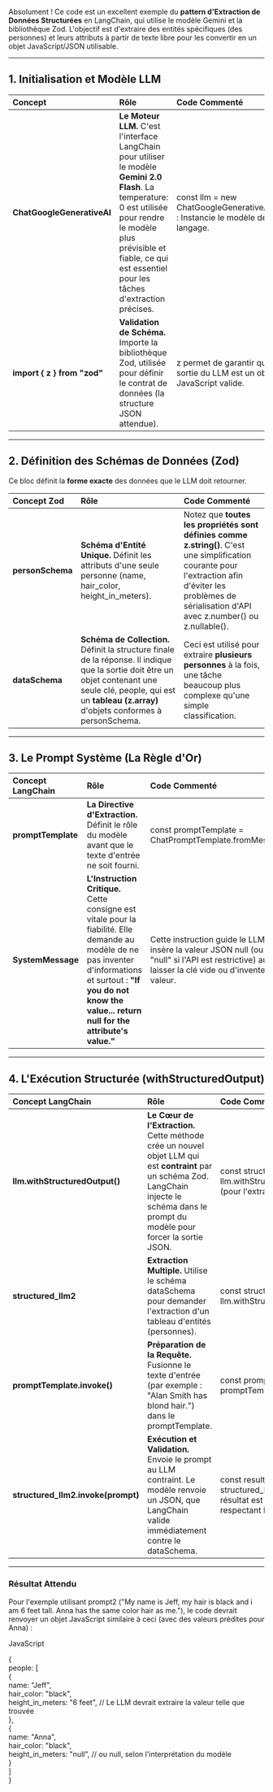 Absolument \! Ce code est un excellent exemple du **pattern d'Extraction de Données Structurées** en LangChain, qui utilise le modèle Gemini et la bibliothèque Zod. L'objectif est d'extraire des entités spécifiques (des personnes) et leurs attributs à partir de texte libre pour les convertir en un objet JavaScript/JSON utilisable.

---

## **1\. Initialisation et Modèle LLM**

| Concept | Rôle | Code Commenté |
| :---- | :---- | :---- |
| **ChatGoogleGenerativeAI** | **Le Moteur LLM.** C'est l'interface LangChain pour utiliser le modèle **Gemini 2.0 Flash**. La temperature: 0 est utilisée pour rendre le modèle plus prévisible et fiable, ce qui est essentiel pour les tâches d'extraction précises. | const llm \= new ChatGoogleGenerativeAI(...) : Instancie le modèle de langage. |
| **import { z } from "zod"** | **Validation de Schéma.** Importe la bibliothèque Zod, utilisée pour définir le contrat de données (la structure JSON attendue). | z permet de garantir que la sortie du LLM est un objet JavaScript valide. |

---

## **2\. Définition des Schémas de Données (Zod)**

Ce bloc définit la **forme exacte** des données que le LLM doit retourner.

| Concept Zod | Rôle | Code Commenté |
| :---- | :---- | :---- |
| **personSchema** | **Schéma d'Entité Unique.** Définit les attributs d'une seule personne (name, hair\_color, height\_in\_meters). | Notez que **toutes les propriétés sont définies comme z.string()**. C'est une simplification courante pour l'extraction afin d'éviter les problèmes de sérialisation d'API avec z.number() ou z.nullable(). |
| **dataSchema** | **Schéma de Collection.** Définit la structure finale de la réponse. Il indique que la sortie doit être un objet contenant une seule clé, people, qui est un **tableau (z.array)** d'objets conformes à personSchema. | Ceci est utilisé pour extraire **plusieurs personnes** à la fois, une tâche beaucoup plus complexe qu'une simple classification. |

---

## **3\. Le Prompt Système (La Règle d'Or)**

| Concept LangChain | Rôle | Code Commenté |
| :---- | :---- | :---- |
| **promptTemplate** | **La Directive d'Extraction.** Définit le rôle du modèle avant que le texte d'entrée ne soit fourni. | const promptTemplate \= ChatPromptTemplate.fromMessages(...) |
| **SystemMessage** | **L'Instruction Critique.** Cette consigne est vitale pour la fiabilité. Elle demande au modèle de ne pas inventer d'informations et surtout : **"If you do not know the value... return null for the attribute's value."** | Cette instruction guide le LLM pour qu'il insère la valeur JSON null (ou la chaîne "null" si l'API est restrictive) au lieu de laisser la clé vide ou d'inventer une valeur. |

---

## **4\. L'Exécution Structurée (withStructuredOutput)**

| Concept LangChain | Rôle | Code Commenté |
| :---- | :---- | :---- |
| **llm.withStructuredOutput()** | **Le Cœur de l'Extraction.** Cette méthode crée un nouvel objet LLM qui est **contraint** par un schéma Zod. LangChain injecte le schéma dans le prompt du modèle pour forcer la sortie JSON. | const structured\_llm \= llm.withStructuredOutput(personSchema); (pour l'extraction simple) |
| **structured\_llm2** | **Extraction Multiple.** Utilise le schéma dataSchema pour demander l'extraction d'un tableau d'entités (personnes). | const structured\_llm2 \= llm.withStructuredOutput(dataSchema); |
| **promptTemplate.invoke()** | **Préparation de la Requête.** Fusionne le texte d'entrée (par exemple : "Alan Smith has blond hair.") dans le promptTemplate. | const prompt2 \= await promptTemplate.invoke(...) |
| **structured\_llm2.invoke(prompt)** | **Exécution et Validation.** Envoie le prompt au LLM contraint. Le modèle renvoie un JSON, que LangChain valide immédiatement contre le dataSchema. | const result2 \= await structured\_llm2.invoke(prompt2); : Le résultat est un **objet JavaScript natif** respectant la structure : { people: \[...\] }. |

---

### **Résultat Attendu**

Pour l'exemple utilisant prompt2 ("My name is Jeff, my hair is black and i am 6 feet tall. Anna has the same color hair as me."), le code devrait renvoyer un objet JavaScript similaire à ceci (avec des valeurs prédites pour Anna) :

JavaScript

{  
  people: \[  
    {  
      name: "Jeff",  
      hair\_color: "black",  
      height\_in\_meters: "6 feet", // Le LLM devrait extraire la valeur telle que trouvée  
    },  
    {  
      name: "Anna",  
      hair\_color: "black",  
      height\_in\_meters: "null", // ou null, selon l'interprétation du modèle  
    }  
  \]  
}  
